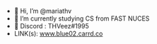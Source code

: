 - 👋 Hi, I’m @mariathv
- 🌱 I’m currently studying CS from FAST NUCES
- 💬 Discord : THVeez#1995
- LINK(s): www.blue02.carrd.co

<!---
mariathv/mariathv is a ✨ special ✨ repository because its `README.md` (this file) appears on your GitHub profile.
You can click the Preview link to take a look at your changes.
--->
